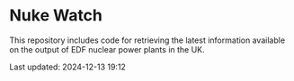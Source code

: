 # Nuke Watch

This repository includes code for retrieving the latest information available on the output of EDF nuclear power plants in the UK.

Last updated: 2024-12-13 19:12